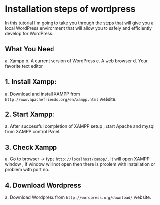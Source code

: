 # Installation steps of wordpress

  In this tutorial I'm going to take you through the steps that will give you a local WordPress environment that will allow you to
  safely and efficiently develop for WordPress.


## What You Need
a. Xampp
b. A current version of WordPress
c. A web browser
d. Your favorite text editor

## 1. Install Xampp:
a. Download and install XAMPP from ``http://www.apachefriends.org/en/xampp.html``  website.

## 2. Start Xampp:
a. After successful completion of  XAMPP setup , start Apache and mysql from XAMPP control Panel.

## 3. Check Xampp
a. Go to browser → type ``http://localhost/xampp/`` . It will open XAMPP window , if window will not open then there is problem with installation or problem with port no.

## 4. Download Wordpress
a. Download Wordpress from ``http://wordpress.org/download/``  website.

  						

